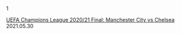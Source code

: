 1

[UEFA Champions League 2020/21 Final: Manchester City vs Chelsea](https://cloud.tsinghua.edu.cn/d/188b7378997f453aa152/files/?p=%2FUEFA_Champions_League_final.mp4) 2021.05.30
